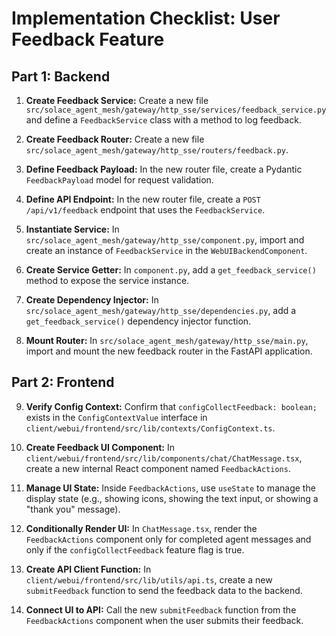 # Implementation Checklist: User Feedback Feature

## Part 1: Backend

1.  **Create Feedback Service:** Create a new file `src/solace_agent_mesh/gateway/http_sse/services/feedback_service.py` and define a `FeedbackService` class with a method to log feedback.

2.  **Create Feedback Router:** Create a new file `src/solace_agent_mesh/gateway/http_sse/routers/feedback.py`.

3.  **Define Feedback Payload:** In the new router file, create a Pydantic `FeedbackPayload` model for request validation.

4.  **Define API Endpoint:** In the new router file, create a `POST /api/v1/feedback` endpoint that uses the `FeedbackService`.

5.  **Instantiate Service:** In `src/solace_agent_mesh/gateway/http_sse/component.py`, import and create an instance of `FeedbackService` in the `WebUIBackendComponent`.

6.  **Create Service Getter:** In `component.py`, add a `get_feedback_service()` method to expose the service instance.

7.  **Create Dependency Injector:** In `src/solace_agent_mesh/gateway/http_sse/dependencies.py`, add a `get_feedback_service()` dependency injector function.

8.  **Mount Router:** In `src/solace_agent_mesh/gateway/http_sse/main.py`, import and mount the new feedback router in the FastAPI application.

## Part 2: Frontend

9.  **Verify Config Context:** Confirm that `configCollectFeedback: boolean;` exists in the `ConfigContextValue` interface in `client/webui/frontend/src/lib/contexts/ConfigContext.ts`.

10. **Create Feedback UI Component:** In `client/webui/frontend/src/lib/components/chat/ChatMessage.tsx`, create a new internal React component named `FeedbackActions`.

11. **Manage UI State:** Inside `FeedbackActions`, use `useState` to manage the display state (e.g., showing icons, showing the text input, or showing a "thank you" message).

12. **Conditionally Render UI:** In `ChatMessage.tsx`, render the `FeedbackActions` component only for completed agent messages and only if the `configCollectFeedback` feature flag is true.

13. **Create API Client Function:** In `client/webui/frontend/src/lib/utils/api.ts`, create a new `submitFeedback` function to send the feedback data to the backend.

14. **Connect UI to API:** Call the new `submitFeedback` function from the `FeedbackActions` component when the user submits their feedback.

